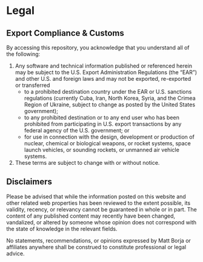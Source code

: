 # Legal

## Export Compliance & Customs
By accessing this repository, you acknowledge that you understand all of the following:

1. Any software and technical information published or referenced herein may be subject to the U.S. Export Administration Regulations (the “EAR”) and other U.S. and foreign laws and may not be exported, re-exported or transferred
   - to a prohibited destination country under the EAR or U.S. sanctions regulations (currently Cuba, Iran, North Korea, Syria, and the Crimea Region of Ukraine, subject to change as posted by the United States government);
   - to any prohibited destination or to any end user who has been prohibited from participating in U.S. export transactions by any federal agency of the U.S. government; or
   - for use in connection with the design, development or production of nuclear, chemical or biological weapons, or rocket systems, space launch vehicles, or sounding rockets, or unmanned air vehicle systems.
2. These terms are subject to change with or without notice.

## Disclaimers
Please be advised that while the information posted on this website and other related web properties has been reviewed to the extent possible, its validity, recency, or relevancy cannot be guaranteed in whole or in part. The content of any published content may recently have been changed, vandalized, or altered by someone whose opinion does not correspond with the state of knowledge in the relevant fields.

No statements, recommendations, or opinions expressed by Matt Borja or affiliates anywhere shall be construed to constitute professional or legal advice.
